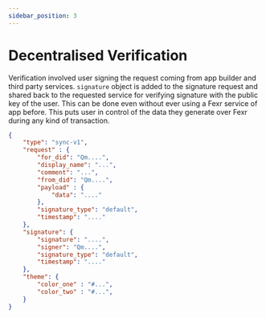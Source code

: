 ```yaml
---
sidebar_position: 3
---
```


# Decentralised Verification

Verification involved user signing the request coming from app builder and third party services. `signature` object is added to the signature request and shared back to the requested service for verifying signature with the public key of the user. This can be done even without ever using a Fexr service of app before. This puts user in control of the data they generate over Fexr during any kind of transaction.

```json title="Format of verified (signed) request data (QR, NFC)"
{
    "type": "sync-v1",
    "request" : {
        "for_did": "Qm....",
        "display_name": "...",
        "comment": "...",
        "from_did": "Qm....",
        "payload" : {
            "data": "...."
        },
        "signature_type": "default",
        "timestamp": "...."
    },
    "signature": {
        "signature": "....",
        "signer": "Qm....",
        "signature_type": "default",
        "timestamp": "...."
    },
    "theme": {
        "color_one" : "#...",
        "color_two" : "#...",
    }
}
```
